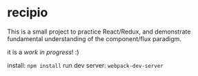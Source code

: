 # recipio

This is a small project to practice React/Redux, and demonstrate fundamental understanding of the component/flux paradigm.

it is a *work in progress*! :)

install: ```npm install```
run dev server: ```webpack-dev-server```
